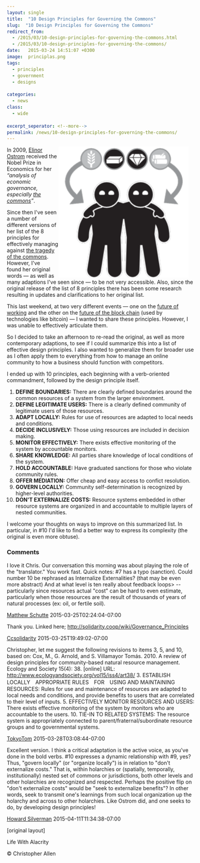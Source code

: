 ```yaml
---
layout: single
title:  "10 Design Principles for Governing the Commons"
slug:  "10 Design Principles for Governing the Commons"
redirect_from:
  - /2015/03/10-design-principles-for-governing-the-commons.html
  - /2015/03/10-design-principles-for-governing-the-commons/
date:   2015-03-24 14:51:07 +0300
image:  principlas.png
tags: 
  - principles
  - government
  - designs

categories:
  - news
class:
  - wide

excerpt_seperator: <!--more-->
permalink: /news/10-design-principles-for-governing-the-commons/
---
```



<a href="#"><img width="350px" style=" margin-right:15px" align="right"  src="../assets/images/resource_sharing.jpg" alt="Resource Sharing"/></a>

In 2009, [Elinor Ostrom](http://en.wikipedia.org/wiki/Elinor_Ostrom "Wikipedia Page on Elinor Ostrom") received the Nobel Prize in Economics for her _“analysis of economic governance, especially [the commons](http://en.wikipedia.org/wiki/Commons "Wikipedia Page on The Commons")”_.

Since then I've seen a number of different versions of her list of the 8 principles for effectively managing against [the tragedy of the commons](http://en.wikipedia.org/wiki/Tragedy_of_the_commons "Wikipedia Page for The Tragedy of the Commons"). However, I've found her original words — as well as many adaptions I've seen since — to be not very accessible. Also, since the original release of the list of 8 principles there has been some research resulting in updates and clarifications to her original list.

This last weekend, at two very different events — one on the [future of working](http://www.futureofworking.org "Future of Working Summit") and the other on the [future of the block chain](http://crypto.sabir.cc/?page_id=237) (used by technologies like bitcoin) — I wanted to share these principles. However, I was unable to effectively articulate them.

So I decided to take an afternoon to re-read the original, as well as more contemporary adaptions, to see if I could summarize this into a list of effective design principles. I also wanted to generalize them for broader use as I often apply them to everything from how to manage an online community to how a business should function with competitors.

I ended up with 10 principles, each beginning with a verb-oriented commandment, followed by the design principle itself.

1.  **DEFINE BOUNDARIES:** There are clearly defined boundaries around the common resources of a system from the larger environment.
2.  **DEFINE LEGITIMATE USERS:** There is a clearly defined community of legitimate users of those resources.
3.  **ADAPT LOCALLY:** Rules for use of resources are adapted to local needs and conditions.
4.  **DECIDE INCLUSIVELY:** Those using resources are included in decision making.
5.  **MONITOR EFFECTIVELY:** There exists effective monitoring of the system by accountable monitors.
6.  **SHARE KNOWLEDGE:** All parties share knowledge of local conditions of the system.
7.  **HOLD ACCOUNTABLE:** Have graduated sanctions for those who violate community rules.
8.  **OFFER MEDIATION:** Offer cheap and easy access to confict resolution.
9.  **GOVERN LOCALLY:** Community self-determination is recognized by higher-level authorities.
10. **DON'T EXTERNALIZE COSTS:** Resource systems embedded in other resource systems are organized in and accountable to multiple layers of nested communities.

I welcome your thoughts on ways to improve on this summarized list. In particular, in #10 I'd like to find a better way to express its complexity (the original is even more obtuse).

### Comments

I love it Chris. Our conversation this morning was about playing the role of the "translator." You work fast. Quick notes: #7 has a typo (sanction). Could number 10 be rephrased as Internalize Externalities? (that may be even more abstract) And at what level is ten really about feedback loops> -- particularly since resources actual "cost" can be hard to even estimate, particularly when those resources are the result of thousands of years of natural processes (ex: oil, or fertile soil).

[Matthew Schutte](http://matthewschutte.com) 2015-03-25T02:24:04-07:00

Thank you. Linked here; http://solidarity.coop/wiki/Governance_Principles

[Ccsolidarity](http://profile.typepad.com/ccsolidarity) 2015-03-25T19:49:02-07:00

Christopher, let me suggest the following revisions to items 3, 5, and 10, based on: Cox, M., G. Arnold, and S. Villamayor Tomás. 2010. A review of design principles for community-based natural resource management. Ecology and Society 15(4): 38. \[online\] URL: http://www.ecologyandsociety.org/vol15/iss4/art38/ 3. ESTABLISH LOCALLY　APPROPRIATE RULES　FOR　USING AND MAINTAINING RESOURCES: Rules for use and maintenance of resources are adapted to local needs and conditions, and provide benefits to users that are correlated to their level of inputs. 5. EFFECTIVELY MONITOR RESOURCES AND USERS: There exists effective monitoring of the system by monitors who are accountable to the users. 10. TIE-IN TO RELATED SYSTEMS: The resource system is appropriately connected to parent/fraternal/subordinate resource groups and to governmental systems.

[TokyoTom](http://profile.typepad.com/tokyotom) 2015-03-28T03:08:44-07:00

Excellent version. I think a critical adaptation is the active voice, as you've done in the bold verbs. #10 expresses a dynamic relationship with #9, yes? Thus, "govern locally" (or "organize locally") is in relation to "don't externalize costs." That is, within holarchies or (spatially, temporally, institutionally) nested set of commons or jurisdictions, both other levels and other holarchies are recognized and respected. Perhaps the positive flip on "don't externalize costs" would be "seek to externalize benefits"? In other words, seek to transmit one's learnings from such local organization up the holarchy and across to other holarchies. Like Ostrom did, and one seeks to do, by developing design principles!

[Howard Silverman](http://www.solvingforpattern.org/) 2015-04-11T11:34:38-07:00

[original layout]

Life With Alacrity

© Christopher Allen